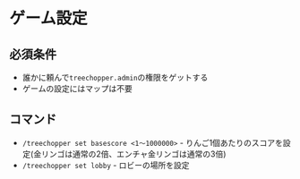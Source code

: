 # ゲーム設定

## 必須条件
- 誰かに頼んで`treechopper.admin`の権限をゲットする
- ゲームの設定にはマップは不要

## コマンド
- `/treechopper set basescore <1～1000000>` - りんご1個あたりのスコアを設定(金リンゴは通常の2倍、エンチャ金リンゴは通常の3倍)
- `/treechopper set lobby` - ロビーの場所を設定
